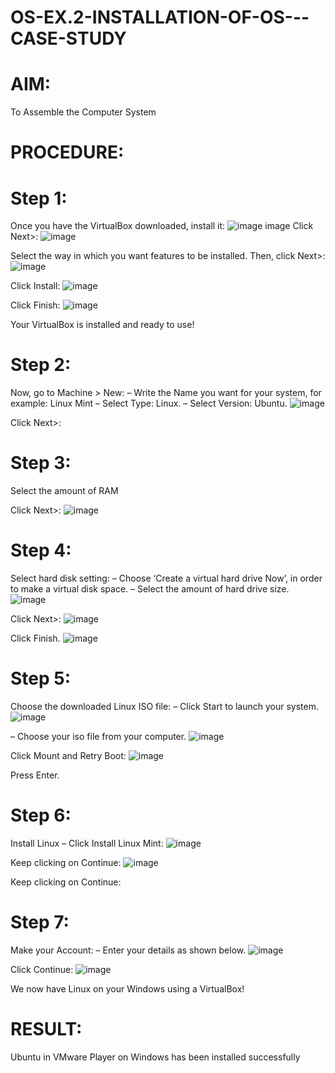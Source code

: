 # OS-EX.2-INSTALLATION-OF-OS---CASE-STUDY

# AIM: 
To Assemble the Computer System

# PROCEDURE:
# Step 1:
Once you have the VirtualBox downloaded, install it: ![image](https://github.com/AGALYARAMESHKUMAR/OS-EX.2-INSTALLATION-OF-OS---CASE-STUDY/assets/119394395/57b0b5ca-2ee5-41ba-9c18-5b25a9e2516e)
 image Click Next>:
![image](https://github.com/AGALYARAMESHKUMAR/OS-EX.2-INSTALLATION-OF-OS---CASE-STUDY/assets/119394395/1f84a1d5-87fc-423e-a473-1faa0bd0536a)

    
Select the way in which you want features to be installed. Then, click Next>: ![image](https://github.com/AGALYARAMESHKUMAR/OS-EX.2-INSTALLATION-OF-OS---CASE-STUDY/assets/119394395/a6cc18c4-ca1e-4604-b994-b5d12a0602b5)
  

Click Install:   ![image](https://github.com/AGALYARAMESHKUMAR/OS-EX.2-INSTALLATION-OF-OS---CASE-STUDY/assets/119394395/33c6b6e3-81c9-49db-aa4e-da7d71555aa2)


Click Finish:   ![image](https://github.com/AGALYARAMESHKUMAR/OS-EX.2-INSTALLATION-OF-OS---CASE-STUDY/assets/119394395/6865ffb5-9e76-4d36-a1fb-c2b8f38595f5)


Your VirtualBox is installed and ready to use! 

# Step 2:
Now, go to Machine > New:  – Write the Name you want for your system, for example: Linux Mint  – Select Type: Linux.  – Select Version: Ubuntu.   ![image](https://github.com/AGALYARAMESHKUMAR/OS-EX.2-INSTALLATION-OF-OS---CASE-STUDY/assets/119394395/77070226-e39e-40e0-99ad-f9cccd5e0a10)


Click Next>: 

# Step 3:
Select the amount of RAM   

Click Next>:  ![image](https://github.com/AGALYARAMESHKUMAR/OS-EX.2-INSTALLATION-OF-OS---CASE-STUDY/assets/119394395/9bded9bf-1344-4112-9b60-99096ccac291)


# Step 4:
Select hard disk setting:  – Choose ‘Create a virtual hard drive Now’, in order to make a virtual disk space.  – Select the amount of hard drive size.   ![image](https://github.com/AGALYARAMESHKUMAR/OS-EX.2-INSTALLATION-OF-OS---CASE-STUDY/assets/119394395/e85222ee-1344-4487-8def-05160ec65a2c)


Click Next>:    ![image](https://github.com/AGALYARAMESHKUMAR/OS-EX.2-INSTALLATION-OF-OS---CASE-STUDY/assets/119394395/57ce4856-f307-4adb-82e2-7907fc409376)


Click Finish. ![image](https://github.com/AGALYARAMESHKUMAR/OS-EX.2-INSTALLATION-OF-OS---CASE-STUDY/assets/119394395/cb0e3e57-5aca-484a-a976-c5729d93c0bf)


# Step 5:
Choose the downloaded Linux ISO file:  – Click Start to launch your system.   ![image](https://github.com/AGALYARAMESHKUMAR/OS-EX.2-INSTALLATION-OF-OS---CASE-STUDY/assets/119394395/eb12a007-fd23-4320-8db7-928d4db23cdf)
   

– Choose your iso file from your computer.   ![image](https://github.com/AGALYARAMESHKUMAR/OS-EX.2-INSTALLATION-OF-OS---CASE-STUDY/assets/119394395/570ecdc7-6f9b-4294-baef-d9f88986c4fe)


Click Mount and Retry Boot:   ![image](https://github.com/AGALYARAMESHKUMAR/OS-EX.2-INSTALLATION-OF-OS---CASE-STUDY/assets/119394395/b481dadd-443c-40cf-a5f6-44c5c5f3bf5d)


Press Enter. 

# Step 6:
Install Linux  – Click Install Linux Mint:   ![image](https://github.com/AGALYARAMESHKUMAR/OS-EX.2-INSTALLATION-OF-OS---CASE-STUDY/assets/119394395/60c0d505-c9fb-4687-929e-aad36f0067b0)


Keep clicking on Continue:  ![image](https://github.com/AGALYARAMESHKUMAR/OS-EX.2-INSTALLATION-OF-OS---CASE-STUDY/assets/119394395/0061dbd5-f05f-48a3-b436-602b87faf778)


Keep clicking on Continue: 

# Step 7:
Make your Account:  – Enter your details as shown below.   ![image](https://github.com/AGALYARAMESHKUMAR/OS-EX.2-INSTALLATION-OF-OS---CASE-STUDY/assets/119394395/d1ceaf0b-ea5c-4954-a52a-1c0269751bcf)


Click Continue:   ![image](https://github.com/AGALYARAMESHKUMAR/OS-EX.2-INSTALLATION-OF-OS---CASE-STUDY/assets/119394395/b3eea266-83f1-4d3a-9b3c-4858d7cfe2bd)


We now have Linux on your Windows using a VirtualBox! 

# RESULT:
Ubuntu in VMware Player on Windows has been installed successfully
